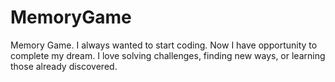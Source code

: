 # MemoryGame
Memory Game. 
I always wanted to start coding. 
Now I have opportunity to complete my dream.
I love solving challenges, finding new ways, or learning those already discovered. 
